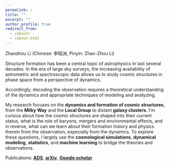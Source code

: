 ```yaml
---
permalink: /
title: ""
excerpt: ""
author_profile: true
redirect_from: 
  - /about/
  - /about.html
---
```


Zhaozhou Li (Chinese: 李昭洲, Pinyin: Zhao-Zhou Li)


Structure formation has been a central topic of astrophysics in last several decades.
In the era of large sky surveys, the increasing availability of astrometric and spectroscopic data
allows us to study cosmic structures in phase space from a perspective of dynamics.
<!-- The phase space has encoded abundant information. -->
Accordingly, decoding the observation requires
a theoretical understanding of the dynamics and appropriate techniques of modeling and analyzing.

My research focuses on the **dynamics and formation of cosmic structures**, 
from the **Milky Way** and the **Local Group** to distant **galaxy clusters**. 
I'm curious about how the cosmic structures are shaped into their current status, 
what is the role of baryons, mergers and environmental effects,
and in reverse, what can we learn about their formation history and physics therein from the observation, especially from the dynamics. 
To explore these questions, I largely use the **cosmological simulations**, **dynamical modeling**, **statistics**, and **machine learning** to bridge the theories and observations.


<!-- Keywords: structure formation, local group, dynamics, cosmological simulation, statistics, dark matter halo -->

Publications: 
[**ADS**](https://ui.adsabs.harvard.edu/search/fq=%7B!type%3Daqp%20v%3D%24fq_database%7D&fq_database=(database%3Aastronomy)&p_=0&q=%3Dauthor%3A%22Li%2C%20Zhao-Zhou%22%20OR%20%3Dauthor%3A%22Li%2C%20Zhaozhou%22&sort=date%20desc%2C%20bibcode%20desc), 
[**arXiv**](https://arxiv.org/search/?query=zhaozhou+li&searchtype=author&abstracts=show&order=-announced_date_first&size=50), 
[**Google scholar**](https://scholar.google.com/citations?user=RxQHlEcAAAAJ)